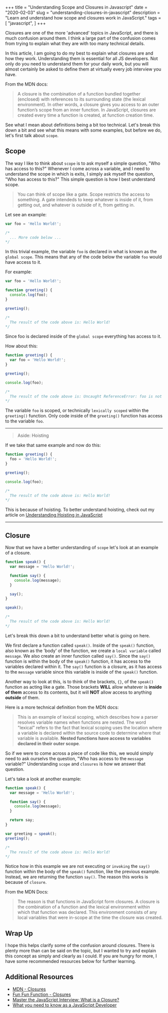 +++
title = "Understanding Scope and Closures in Javascript"
date = "2020-02-03"
slug = "understanding-closures-in-javascript"
description = "Learn and understand how scope and closures work in JavaScript."
tags = [
    "javascript",
]
+++

Closures are one of the more 'advanced' topics in JavaScript, and there is much confusion around them. I think a large part of the confusion comes from trying to explain what they are with too many technical details.

In this article, I am going to do my best to explain what closures are and how they work. Understanding them is essential for all JS developers. Not only do you need to understand them for your daily work, but you will almost certainly be asked to define them at virtually every job interview you have.

From the MDN docs:

> A closure is the combination of a function bundled together (enclosed) with references to its surrounding state (the lexical environment). In other words, a closure gives you access to an outer function’s scope from an inner function. In JavaScript, closures are created every time a function is created, at function creation time.

See what I mean about definitions being a bit too technical. Let's break this down a bit and see what this means with some examples, but before we do, let's first talk about `scope`.

## Scope

The way I like to think about `scope` is to ask myself a simple question, "Who has access to this?" Whenever I come across a variable, and I need to understand the scope in which is exits, I simply ask myself the question, "Who has access to this?" This simple question is how I best understand scope.

> You can think of scope like a gate. Scope restricts the access to something. A gate intendeds to keep whatever is inside of it, from getting out, and whatever is outside of it, from getting in.

Let see an example:

```js
var foo = 'Hello World!';

/*
  ... More code below ...
*/
```

In this trivial example, the variable `foo` is declared in what is known as the `global scope`. This means that any of the code below the variable `foo` would have access to it.

For example:

```js
var foo = 'Hello World!';

function greeting() {
  console.log(foo);
}

greeting();

/*
  The result of the code above is: Hello World!
*/
```

Since foo is declared inside of the `global scope` everything has access to it.

How about this:

```js
function greeting() {
  var foo = 'Hello World!';
}

greeting();

console.log(foo);

/*
  The result of the code above is: Uncaught ReferenceError: foo is not defined
*/
```

The variable `foo` is scoped, or technically `lexically scoped` within the `greeting()` function. Only code inside of the `greeting()` function has access to the variable `foo`.

---

> Aside: Hoisting

If we take that same example and now do this:

```js
function greeting() {
  foo = 'Hello World!';
}

greeting();

console.log(foo);

/*
  The result of the code above is: Hello World!
*/
```

This is because of hoisting. To better understand hoisting, check out my article on [Understanding Hoisting in JavaScript](/understanding-hoisting-in-javascript/)

---

## Closure

Now that we have a better understanding of `scope` let's look at an example of a closure.

```js
function speak() {
  var message = 'Hello World!';

  function say() {
    console.log(message);
  }

  say();
}

speak();

/*
  The result of the code above is: Hello World!
*/
```

Let's break this down a bit to understand better what is going on here.

We first declare a function called `speak()`. Inside of the `speak()` function, also known as the 'body' of the function, we create a `local variable` called `message`. We also create an inner function called `say()`. Since the `say()` function is within the body of the `speak()` function, it has access to the variables declared within it. The `say()` function is a closure, as it has access to the `message` variable since this variable is inside of the `speak()` function.

Another way to look at this, is to think of the brackets, `{}`, of the `speak()` function as acting like a gate. Those brackets **WILL** allow whatever is **inside of them** access to its contents, but it will **NOT** allow access to anything **outside** of them.

Here is a more technical definition from the MDN docs:

> This is an example of lexical scoping, which describes how a parser resolves variable names when functions are nested. The word "lexical" refers to the fact that lexical scoping uses the location where a variable is declared within the source code to determine where that variable is available. **Nested functions have access to variables declared in their outer scope**.

So if we were to come across a piece of code like this, we would simply need to ask ourselvs the question, "Who has access to the `message` variable?" Understanding `scope` and `closures` is how we answer that question.

Let's take a look at another example:

```js
function speak() {
  var message = 'Hello World!';

  function say() {
    console.log(message);
  }

  return say;
}

var greeting = speak();
greeting();

/*
  The result of the code above is: Hello World!
*/
```

Notice how in this example we are not executing or `invoking` the `say()` function within the body of the `speak()` function, like the previous example. Instead, we are returning the function `say()`. The reason this works is because of `closure`.

From the MDN Docs:

> The reason is that functions in JavaScript form closures. A closure is the combination of a function and the lexical environment within which that function was declared. This environment consists of any local variables that were in-scope at the time the closure was created.

## Wrap Up

I hope this helps clarify some of the confusion around closures. There is plenty more than can be said on the topic, but I wanted to try and explain this concept as simply and clearly as I could. If you are hungry for more, I have some recommended resources below for further learning.

## Additional Resources

- [MDN - Closures](https://developer.mozilla.org/en-US/docs/Web/JavaScript/Closures)
- [Fun Fun Function - Closures](https://youtu.be/CQqwU2Ixu-U)
- [Master the JavaScript Interview: What is a Closure?](https://medium.com/javascript-scene/master-the-javascript-interview-what-is-a-closure-b2f0d2152b36)
- [What you need to know as a JavaScript Developer](https://www.toptal.com/javascript#hiring-guide)
